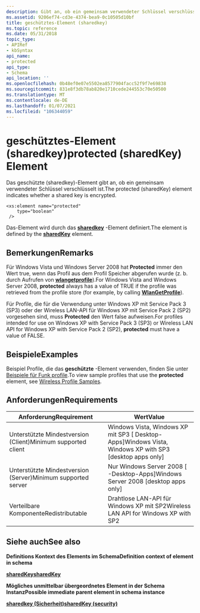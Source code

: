 ```yaml
---
description: Gibt an, ob ein gemeinsam verwendeter Schlüssel verschlüsselt ist.
ms.assetid: 9206ef74-cd3e-4374-bea9-0c10505d10bf
title: geschütztes-Element (sharedkey)
ms.topic: reference
ms.date: 05/31/2018
topic_type:
- APIRef
- kbSyntax
api_name:
- protected
api_type:
- Schema
api_location: ''
ms.openlocfilehash: 0b48ef0e07e5502ea8577904facc52f9f7e69838
ms.sourcegitcommit: 831e8f3db78ab820e1710cede244553c70e50500
ms.translationtype: MT
ms.contentlocale: de-DE
ms.lasthandoff: 01/07/2021
ms.locfileid: "106344059"
---
```

# <a name="protected-sharedkey-element"></a><span data-ttu-id="48c81-103">geschütztes-Element (sharedkey)</span><span class="sxs-lookup"><span data-stu-id="48c81-103">protected (sharedKey) Element</span></span>

<span data-ttu-id="48c81-104">Das geschützte (sharedkey)-Element gibt an, ob ein gemeinsam verwendeter Schlüssel verschlüsselt ist.</span><span class="sxs-lookup"><span data-stu-id="48c81-104">The protected (sharedKey) element indicates whether a shared key is encrypted.</span></span>

``` syntax
<xs:element name="protected"
    type="boolean"
 />
```

<span data-ttu-id="48c81-105">Das-Element wird durch das [**sharedkey**](wlan-profileschema-sharedkey-security-element.md) -Element definiert.</span><span class="sxs-lookup"><span data-stu-id="48c81-105">The element is defined by the [**sharedKey**](wlan-profileschema-sharedkey-security-element.md) element.</span></span>

## <a name="remarks"></a><span data-ttu-id="48c81-106">Bemerkungen</span><span class="sxs-lookup"><span data-stu-id="48c81-106">Remarks</span></span>

<span data-ttu-id="48c81-107">Für Windows Vista und Windows Server 2008 hat **Protected** immer den Wert true, wenn das Profil aus dem Profil Speicher abgerufen wurde (z. b. durch Aufrufen von [**wlangetprofile**](/windows/desktop/api/wlanapi/nf-wlanapi-wlangetprofile)).</span><span class="sxs-lookup"><span data-stu-id="48c81-107">For Windows Vista and Windows Server 2008, **protected** always has a value of TRUE if the profile was retrieved from the profile store (for example, by calling [**WlanGetProfile**](/windows/desktop/api/wlanapi/nf-wlanapi-wlangetprofile)).</span></span>

<span data-ttu-id="48c81-108">Für Profile, die für die Verwendung unter Windows XP mit Service Pack 3 (SP3) oder der Wireless LAN-API für Windows XP mit Service Pack 2 (SP2) vorgesehen sind, muss **Protected** den Wert false aufweisen.</span><span class="sxs-lookup"><span data-stu-id="48c81-108">For profiles intended for use on Windows XP with Service Pack 3 (SP3) or Wireless LAN API for Windows XP with Service Pack 2 (SP2), **protected** must have a value of FALSE.</span></span>

## <a name="examples"></a><span data-ttu-id="48c81-109">Beispiele</span><span class="sxs-lookup"><span data-stu-id="48c81-109">Examples</span></span>

<span data-ttu-id="48c81-110">Beispiel Profile, die das **geschützte** -Element verwenden, finden Sie unter [Beispiele für Funk profile](wireless-profile-samples.md).</span><span class="sxs-lookup"><span data-stu-id="48c81-110">To view sample profiles that use the **protected** element, see [Wireless Profile Samples](wireless-profile-samples.md).</span></span>

## <a name="requirements"></a><span data-ttu-id="48c81-111">Anforderungen</span><span class="sxs-lookup"><span data-stu-id="48c81-111">Requirements</span></span>



| <span data-ttu-id="48c81-112">Anforderung</span><span class="sxs-lookup"><span data-stu-id="48c81-112">Requirement</span></span> | <span data-ttu-id="48c81-113">Wert</span><span class="sxs-lookup"><span data-stu-id="48c81-113">Value</span></span> |
|-------------------------------------|---------------------------------------------------------------------|
| <span data-ttu-id="48c81-114">Unterstützte Mindestversion (Client)</span><span class="sxs-lookup"><span data-stu-id="48c81-114">Minimum supported client</span></span><br/> | <span data-ttu-id="48c81-115">Windows Vista, Windows XP mit SP3 \[ Desktop-Apps\]</span><span class="sxs-lookup"><span data-stu-id="48c81-115">Windows Vista, Windows XP with SP3 \[desktop apps only\]</span></span><br/> |
| <span data-ttu-id="48c81-116">Unterstützte Mindestversion (Server)</span><span class="sxs-lookup"><span data-stu-id="48c81-116">Minimum supported server</span></span><br/> | <span data-ttu-id="48c81-117">Nur Windows Server 2008 \[ -Desktop-Apps\]</span><span class="sxs-lookup"><span data-stu-id="48c81-117">Windows Server 2008 \[desktop apps only\]</span></span><br/>                |
| <span data-ttu-id="48c81-118">Verteilbare Komponente</span><span class="sxs-lookup"><span data-stu-id="48c81-118">Redistributable</span></span><br/>          | <span data-ttu-id="48c81-119">Drahtlose LAN-API für Windows XP mit SP2</span><span class="sxs-lookup"><span data-stu-id="48c81-119">Wireless LAN API for Windows XP with SP2</span></span><br/>                 |



## <a name="see-also"></a><span data-ttu-id="48c81-120">Siehe auch</span><span class="sxs-lookup"><span data-stu-id="48c81-120">See also</span></span>

<dl> <dt>

<span data-ttu-id="48c81-121">**Definitions Kontext des Elements im Schema**</span><span class="sxs-lookup"><span data-stu-id="48c81-121">**Definition context of element in schema**</span></span>
</dt> <dt>

[<span data-ttu-id="48c81-122">**sharedKey**</span><span class="sxs-lookup"><span data-stu-id="48c81-122">**sharedKey**</span></span>](wlan-profileschema-sharedkey-security-element.md)
</dt> <dt>

<span data-ttu-id="48c81-123">**Mögliches unmittelbar übergeordnetes Element in der Schema Instanz**</span><span class="sxs-lookup"><span data-stu-id="48c81-123">**Possible immediate parent element in schema instance**</span></span>
</dt> <dt>

[<span data-ttu-id="48c81-124">**sharedkey (Sicherheit)**</span><span class="sxs-lookup"><span data-stu-id="48c81-124">**sharedKey (security)**</span></span>](wlan-profileschema-sharedkey-security-element.md)
</dt> </dl>

 

 




